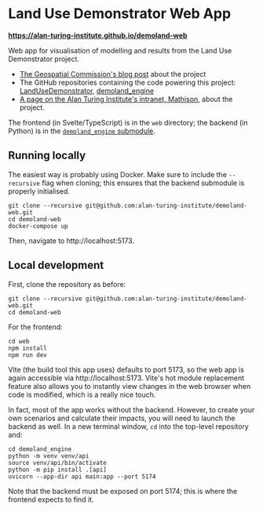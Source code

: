 # Land Use Demonstrator Web App

**https://alan-turing-institute.github.io/demoland-web**

Web app for visualisation of modelling and results from the Land Use Demonstrator project.

- [The Geospatial Commission's blog post](https://www.landusedialogues.gov.uk/2023/03/13/using-spatial-data-science-to-deliver-more-from-the-same-land/) about the project
- The GitHub repositories containing the code powering this project: [LandUseDemonstrator](https://github.com/ciupava/LandUseDemonstrator), [demoland_engine](https://github.com/martinfleis/demoland_engine)
- [A page on the Alan Turing Institute's intranet, Mathison](https://mathison.turing.ac.uk/page/2864), about the project.

The frontend (in Svelte/TypeScript) is in the `web` directory; the backend (in Python) is in the [`demoland_engine` submodule](https://github.com/martinfleis/demoland_engine).

## Running locally

The easiest way is probably using Docker.
Make sure to include the `--recursive` flag when cloning; this ensures that the backend submodule is properly initialised.

```
git clone --recursive git@github.com:alan-turing-institute/demoland-web.git
cd demoland-web
docker-compose up
```

Then, navigate to http://localhost:5173.

## Local development

First, clone the repository as before:

```
git clone --recursive git@github.com:alan-turing-institute/demoland-web.git
cd demoland-web
```

For the frontend:

```
cd web
npm install
npm run dev
```

Vite (the build tool this app uses) defaults to port 5173, so the web app is again accessible via http://localhost:5173.
Vite's hot module replacement feature also allows you to instantly view changes in the web browser when code is modified, which is a really nice touch.

In fact, most of the app works without the backend.
However, to create your own scenarios and calculate their impacts, you will need to launch the backend as well.
In a new terminal window, `cd` into the top-level repository and:

```
cd demoland_engine
python -m venv venv/api
source venv/api/bin/activate
python -m pip install .[api]
uvicorn --app-dir api main:app --port 5174
```

Note that the backend must be exposed on port 5174; this is where the frontend expects to find it.
